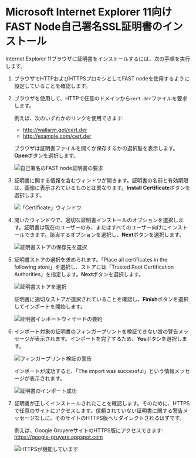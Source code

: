 [img-cert-request]:         ../../../images/fast/ssl/common/browsers-ssl/ie11-ssl/i-certificate-request.png
[img-cert-window]:          ../../../images/fast/ssl/common/browsers-ssl/ie11-ssl/i-certificate-window.png
[img-store-location]:       ../../../images/fast/ssl/common/browsers-ssl/ie11-ssl/i-store-location.png
[img-store]:                ../../../images/fast/ssl/common/browsers-ssl/ie11-ssl/i-store-selection.png
[img-wizard-resume]:        ../../../images/fast/ssl/common/browsers-ssl/ie11-ssl/i-wizard-resume.png
[img-fingerprint-warning]:  ../../../images/fast/ssl/common/browsers-ssl/ie11-ssl/i-fingerprint-warning.png
[img-import-ok]:            ../../../images/fast/ssl/common/browsers-ssl/ie11-ssl/i-import-success.png
[img-https-ok]:             ../../../images/fast/ssl/common/browsers-ssl/ie11-ssl/i-https-ok.png
        
    
#   Microsoft Internet Explorer 11向けFAST Node自己署名SSL証明書のインストール

Internet Explorer 11ブラウザに証明書をインストールするには、次の手順を実行します。

1.  ブラウザでHTTPおよびHTTPSプロキシとしてFAST nodeを使用するように設定していることを確認します。

2.  ブラウザを使用して、HTTPで任意のドメインから`cert.der`ファイルを要求します。
    
    例えば、次のいずれかのリンクを使用できます:
    
    * <http://wallarm.get/cert.der>
    * <http://example.com/cert.der>

    ブラウザは証明書ファイルを開くか保存するかの選択肢を表示します。**Open**ボタンを選択します。

    ![自己署名のFAST node証明書の要求][img-cert-request]

3.  証明書に関する情報を含むウィンドウが開きます。証明書の名前と有効期限は、画像に表示されているものとは異なります。**Install Certificate**ボタンを選択します。

    ![「Certificate」ウィンドウ][img-cert-window]

4.  開いたウィンドウで、適切な証明書インストールのオプションを選択します。証明書は現在のユーザーのみ、またはすべてのユーザー向けにインストールできます。該当するオプションを選択し、**Next**ボタンを選択します。  

    ![証明書ストアの保存先を選択][img-store-location]

5.  証明書ストアの選択を求められます。「Place all certificates in the following store」を選択し、ストアには「Trusted Root Certification Authorities」を指定します。**Next**ボタンを選択します。

    ![証明書ストアを選択][img-store]

    証明書に適切なストアが選択されていることを確認し、**Finish**ボタンを選択してインポートを開始します。
    
    ![証明書インポートウィザードの要約][img-wizard-resume]

6.  インポート対象の証明書のフィンガープリントを検証できない旨の警告メッセージが表示されます。インポートを完了するため、**Yes**ボタンを選択します。

    ![フィンガープリント検証の警告][img-fingerprint-warning]

    インポートが成功すると、「The import was successful」という情報メッセージが表示されます。

    ![証明書のインポート成功][img-import-ok]
    
7.  証明書が正しくインストールされたことを確認します。そのために、HTTPSで任意のサイトにアクセスします。信頼されていない証明書に関する警告メッセージなしに、そのサイトのHTTPS版へリダイレクトされるはずです。

    例えば、Google GruyereサイトのHTTPS版にアクセスできます:
    <https://google-gruyere.appspot.com>

    ![HTTPSが機能しています][img-https-ok]